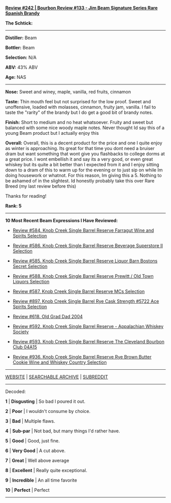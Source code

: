
[**Review #242 | Bourbon Review #133 - Jim Beam Signature Series Rare Spanish Brandy**]( https://t8ke.review/review-242-jim-beam-singature-rare-spanish-brandy/)

**The Schtick:** 

-----

**Distiller:** Beam

**Bottler:** Beam

**Selection:** N/A

**ABV:**  43% ABV

**Age:** NAS 

-----

**Nose:**   Sweet and winey, maple, vanilla, red fruits, cinnamon

**Taste:**   Thin mouth feel but not surprised for the low proof. Sweet and unoffensive, loaded with molasses, cinnamon, fruity jam, vanilla. I fail to taste the "rarity" of the brandy but I do get a good bit of brandy notes.

**Finish:**  Short to medium and no heat whatsoever. Fruity and sweet but balanced with some nice woody maple notes. Never thought Id say this of a young Beam product but I actually enjoy this

**Overall:**  Overall, this is a decent product for the price and one I quite enjoy as winter is approaching. Its great for that time you dont need a bruiser dram but want something that wont give you flashbacks to college dorms at a great price. I wont embellish it and say its a very good, or even great whiskey but its quite a bit better than I expected from it and I enjoy sitting down to a dram of this to warm up for the evening or to just sip on while Im doing housework or whatnot. For this reason, Im giving this a 5. Nothing to be ashamed of in the slightest. Id honestly probably take this over Rare Breed (my last review before this)

Thanks for reading!

**Rank: 5**

----- 

**10 Most Recent Beam Expressions I Have Reviewed:** 

- [Review #584. Knob Creek Single Barrel Reserve Farragut Wine and Spirits Selection]( https://t8ke.review/review-584-knob-creek-single-barrel-reserve-3634-farragut/) 

- [Review #586. Knob Creek Single Barrel Reserve Beverage Superstore II Selection]( https://t8ke.review/review-586-knob-creek-single-barrel-reserve-beverage-superstore-ii-selection/) 

- [Review #585. Knob Creek Single Barrel Reserve Liquor Barn Bostons Secret Selection]( https://t8ke.review/review-585-knob-creek-single-barrel-reserve-liquor-barn-bostons-secret/) 

- [Review #588. Knob Creek Single Barrel Reserve Prewitt / Old Town Liquors Selection]( https://t8ke.review/review-588-knob-creek-single-barrel-reserve-4018-jeff-prewitt-old-town-liquors-15yr/) 

- [Review #587. Knob Creek Single Barrel Reserve MCs Selection]( https://t8ke.review/review-587-knob-creek-single-barrel-reserve-3892-mcs-selection/) 

- [Review #897. Knob Creek Single Barrel Rye Cask Strength #5722 Ace Spirits Selection]( https://t8ke.review/review-897-knob-creek-single-barrel-rye-5722-ace-spirits-selection/) 

- [Review #618. Old Grad Dad 2004]( https://t8ke.review/review-618-old-grand-dad-2004-86pf/) 

- [Review #592. Knob Creek Single Barrel Reserve - Appalachian Whiskey Society]( https://t8ke.review) 

- [Review #593. Knob Creek Single Barrel Reserve The Cleveland Bourbon Club 04A15]( https://t8ke.review/review-593-knob-creek-single-barrel-reserve-04a15-cleveland-bourbon-club/) 

- [Review #936. Knob Creek Single Barrel Reserve Rye Brown Butter Cookie Wine and Whiskey Country Selection]( https://t8ke.review/review-936-knob-creek-single-barrel-reserve-rye-brown-butter-cookie-wine-and-whiskey-country-selection/) 

-----

[WEBSITE](https://t8ke.review) | [SEARCHABLE ARCHIVE](https://t8ke.review/review-archive/) | [SUBREDDIT](https://reddit.com/r/t8kereviews)

-----

Decoded:

**1** | **Disgusting** | So bad I poured it out.

**2** | **Poor** | I wouldn't consume by choice.

**3** | **Bad** | Multiple flaws.

**4** | **Sub-par** | Not bad, but many things I'd rather have.

**5** | **Good** | Good, just fine.

**6** | **Very Good** | A cut above.

**7** | **Great** | Well above average

**8** | **Excellent** | Really quite exceptional.

**9** | **Incredible** | An all time favorite

**10** | **Perfect** | Perfect

----


